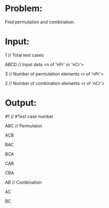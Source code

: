 # Problem:
Find permutation and combination.



# Input:
1   // Total test cases

ABCD    // Input data <n of 'nPr' or 'nCr'>

3   // Number of permutation elements <r of 'nPr'>

2   // Number of combination elements <r of 'nCr'>



# Output:
#1    // #Test case number

ABC   // Permutaion

ACB

BAC

BCA

CAB

CBA

AB    // Combination

AC

BC
